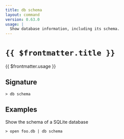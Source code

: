 ```yaml
---
title: db schema
layout: command
version: 0.63.0
usage: |
  Show database information, including its schema.
---
```


# `{{ $frontmatter.title }}`

<div style='white-space: pre-wrap;'>{{ $frontmatter.usage }}</div>

## Signature

```> db schema ```

## Examples

Show the schema of a SQLite database
```shell
> open foo.db | db schema
```
